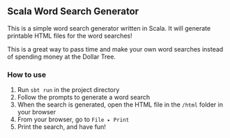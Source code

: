 ## Scala Word Search Generator
This is a simple word search generator written in Scala. It will generate printable HTML files for the word searches!

This is a great way to pass time and make your own word searches instead of spending money at the Dollar Tree.

### How to use
1. Run `sbt run` in the project directory
2. Follow the prompts to generate a word search
3. When the search is generated, open the HTML file in the `/html` folder in your browser
4. From your browser, go to `File ▸ Print`
5. Print the search, and have fun!
